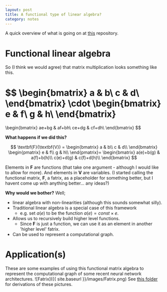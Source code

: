 ```yaml
---
layout: post
title: A functional type of linear algebra?
category: notes
---
```


A quick overview of what is going on at [this](https://github.com/act65/FAT) repository.

# Functional linear algebra

So (I think we would agree) that matrix multiplication looks something like this.

$$
\begin{bmatrix}
a & b\\
c & d\\
\end{bmatrix}
\cdot
\begin{bmatrix}
e & f\\
g & h\\
\end{bmatrix}
=
\begin{bmatrix}
ae+bg & af+bh\\
ce+dg & cf+dh\\
\end{bmatrix}
$$


**What happens if we did this?**


$$
\textbf{F}(\textbf{V}) =
\begin{bmatrix}
a & b\\
c & d\\
\end{bmatrix}
\begin{pmatrix}
e & f\\
g & h\\
\end{pmatrix}=
\begin{bmatrix}
a(e)+b(g) & a(f)+b(h)\\
c(e)+d(g) & c(f)+d(h)\\
\end{bmatrix}
$$


Elements in $\textbf{F}$ are functions (that take one argument - although I would like to allow for more). And elements in $\textbf{V}$ are variables. (I started calling the functional matrix, $\textbf{F}$, a fatrix, as a placeholder for something better, but I havent come up with anything better... any ideas?)

**Why would we bother?** Well;

* linear algebra with non-linearities (although this sounds somewhat silly).
* Traditional linear algebra is a special case of this framework
    * e.g. set $a(e)$ to be the function $a(e) = const\times e$.
* Allows us to recursively build higher level functions.
    * Since $\textbf{F}$ is just a function, we can use it as an element in another 'higher level' fatrix.
* Can be used to represent a computational graph.

# Application(s)

These are some examples of using this functional matrix algebra to represent the computational graph of some recent neural network architectures.
![Fatrix]({{ site.baseurl }}/images/Fatrix.png)
See [this folder](https://github.com/act65/FAT/tree/master/Examples) for derivations of these pictures.
